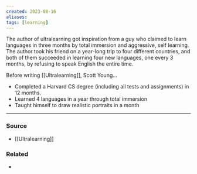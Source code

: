 ```yaml
---
created: 2023-08-16
aliases: 
tags: [learning]
---
```

The author of ultralearning got inspiration from a guy who claimed to learn languages in three months by total immersion and aggressive, self learning. The author took his friend on a year-long trip to four different countries, and both of them succeeded in learning four new languages, one every 3 months, by refusing to speak English the entire time.

Before writing [[Ultralearning]], Scott Young...
- Completed a Harvard CS degree (including all tests and assignments) in 12 months.
- Learned 4 languages in a year through total immersion
- Taught himself to draw realistic portraits in a month

---
### Source
- [[Ultralearning]]

### Related
- 
 